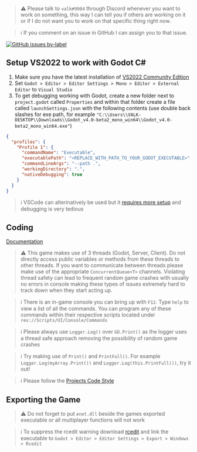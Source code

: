 > ⚠️ Please talk to `valk#9904` through Discord whenever you want to work on something, this way I can tell you if others are working on it or if I do not want you to work on that specific thing right now.

> ℹ️ If you comment on an issue in GitHub I can assign you to that issue. 

[![GitHub issues by-label](https://img.shields.io/github/issues/Valks-Games/sankari/coding?color=black)](https://github.com/Valks-Games/sankari/issues?q=is%3Aissue+is%3Aopen+label%3Acoding)

## Setup VS2022 to work with Godot C#
1. Make sure you have the latest installation of [VS2022 Community Edition](https://visualstudio.microsoft.com/vs/)
2. Set `Godot > Editor > Editor Settings > Mono > Editor > External Editor` to `Visual Studio`
3. To get debugging working with Godot, create a new folder next to `project.godot` called `Properties` and within that folder create a file called `launchSettings.json` with the following contents (use double back slashes for exe path, for example `"C:\\Users\\VALK-DESKTOP\\Downloads\\Godot_v4.0-beta2_mono_win64\\Godot_v4.0-beta2_mono_win64.exe"`)

```json
{
  "profiles": {
    "Profile 1": {
      "commandName": "Executable",
      "executablePath": "<REPLACE_WITH_PATH_TO_YOUR_GODOT_EXECUTABLE>",
      "commandLineArgs": "--path .",
      "workingDirectory": ".",
      "nativeDebugging": true
    }
  }
}
```

> ℹ️ VSCode can alterinatively be used but it [requires more setup](https://github.com/Valks-Games/sankari/blob/main/.github/VSCODE_SETUP.md) and debugging is very tedious

## Coding
[Documentation](https://github.com/Valks-Games/sankari/blob/main/.github/DOCUMENTATION.md)  

> ⚠️ This game makes use of 3 threads (Godot, Server, Client). Do not directly access public variables or methods from these threads to other threads. If you want to communicate between threads please make use of the appropriate `ConcurrentQueue<T>` channels. Violating thread safety can lead to frequent random game crashes with usually no errors in console making these types of issues extremely hard to track down when they start acting up.

> ℹ️ There is an in-game console you can bring up with `F12`. Type `help` to view a list of all the commands. You can program any of these commands within their respective scripts located under `res://Scripts/UI/Console/Commands`

> ℹ️ Please always use `Logger.Log()` over `GD.Print()` as the logger uses a thread safe approach removing the possibility of random game crashes

> ℹ️ Try making use of `Print()` and `PrintFull()`. For example `Logger.Log(myArray.Print())` and `Logger.Log(this.PrintFull())`, try it out!

> ℹ️ Please follow the [Projects Code Style](https://github.com/Valks-Games/sankari/blob/main/.github/CODE_STYLE.md)

## Exporting the Game
> ⚠️ Do not forget to put `enet.dll` beside the games exported executable or all multiplayer functions will not work

> ℹ️ To suppress the rcedit warning download [rcedit](https://github.com/electron/rcedit/releases) and link the executable to `Godot > Editor > Editor Settings > Export > Windows > Rcedit`

